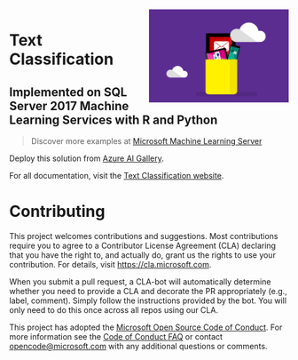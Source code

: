<img src="Resources/images/TextAnalysis.png" align="right" width="50%">

# Text Classification 
## Implemented on SQL Server 2017 Machine Learning Services with R and Python

> Discover more examples at [Microsoft Machine Learning Server](https://github.com/Microsoft/ML-Server)

Deploy this solution from [Azure AI Gallery](https://aka.ms/text-classification).

For all documentation, visit the [Text Classification website](https://microsoft.github.io/ml-server-text-classification/).

# Contributing

This project welcomes contributions and suggestions.  Most contributions require you to agree to a
Contributor License Agreement (CLA) declaring that you have the right to, and actually do, grant us
the rights to use your contribution. For details, visit https://cla.microsoft.com.

When you submit a pull request, a CLA-bot will automatically determine whether you need to provide
a CLA and decorate the PR appropriately (e.g., label, comment). Simply follow the instructions
provided by the bot. You will only need to do this once across all repos using our CLA.

This project has adopted the [Microsoft Open Source Code of Conduct](https://opensource.microsoft.com/codeofconduct/).
For more information see the [Code of Conduct FAQ](https://opensource.microsoft.com/codeofconduct/faq/) or
contact [opencode@microsoft.com](mailto:opencode@microsoft.com) with any additional questions or comments.
